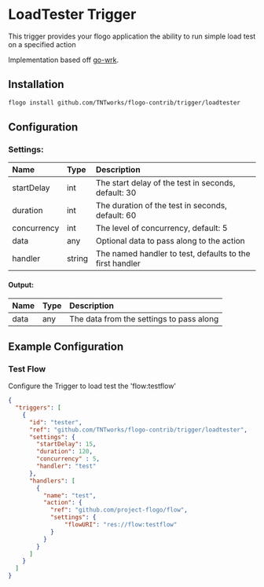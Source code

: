 <!--
title: LoadTester
weight: 4706
-->
# LoadTester Trigger
This trigger provides your flogo application the ability to run simple load test on a specified action

Implementation based off [go-wrk](github.com/tsliwowicz/go-wrk).

## Installation

```bash
flogo install github.com/TNTworks/flogo-contrib/trigger/loadtester
```

## Configuration    

###  Settings:
| Name        | Type   | Description
|:---         | :---   | :---     
| startDelay  | int    | The start delay of the test in seconds, default: 30
| duration    | int    | The duration of the test in seconds, default: 60
| concurrency | int    | The level of concurrency, default: 5
| data        | any    | Optional data to pass along to the action
| handler     | string | The named handler to test, defaults to the first handler

#### Output:
| Name  | Type | Description
|:---   | :--- | :---     
| data  | any  | The data from the settings to pass along

## Example Configuration

### Test Flow
Configure the Trigger to load test the 'flow:testflow'

```json
{
  "triggers": [
    {
      "id": "tester",
      "ref": "github.com/TNTworks/flogo-contrib/trigger/loadtester",
      "settings": {
        "startDelay": 15,
        "duration": 120,
        "concurrency" : 5,
        "handler": "test"
      },
      "handlers": [
        {
          "name": "test",
          "action": {
            "ref": "github.com/project-flogo/flow",
            "settings": {
                "flowURI": "res://flow:testflow"
            }       
          }
        }
      ]
    }
  ]
}
`````